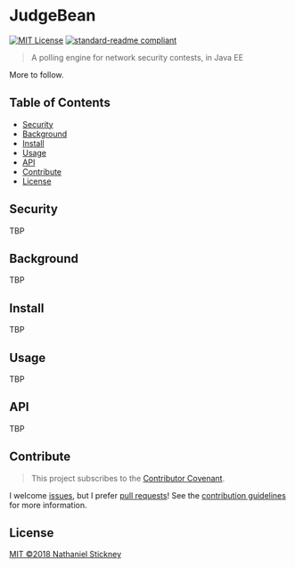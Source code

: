 # JudgeBean

[![MIT License](https://img.shields.io/badge/license-MIT-blue.svg)](https://opensource.org/licenses/MIT "MIT License") [![standard-readme compliant](https://img.shields.io/badge/readme%20style-standard-brightgreen.svg)](https://github.com/RichardLitt/standard-readme "RichardLitt/standard-readme")

> A polling engine for network security contests, in Java EE

More to follow.

## Table of Contents

- [Security](#security)
- [Background](#background)
- [Install](#install)
- [Usage](#usage)
- [API](#api)
- [Contribute](#contribute)
- [License](#license)

## Security

TBP

## Background

TBP

## Install

TBP

## Usage

TBP

## API

TBP

## Contribute

> This project subscribes to the [Contributor Covenant](CODE_OF_CONDUCT.md "Code of Conduct").

I welcome [issues](docs/issue_template.md "Issue template"), but I prefer [pull requests](dosc/pull_request_template.md "Pull request template")! See the [contribution guidelines](docs/contributing.md "Contributing") for more information.

## License

[MIT ©2018 Nathaniel Stickney](LICENSE)
